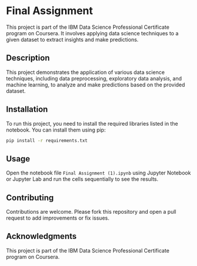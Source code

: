 # Final Assignment

This project is part of the IBM Data Science Professional Certificate program on Coursera. It involves applying data science techniques to a given dataset to extract insights and make predictions.

## Description

This project demonstrates the application of various data science techniques, including data preprocessing, exploratory data analysis, and machine learning, to analyze and make predictions based on the provided dataset.

## Installation

To run this project, you need to install the required libraries listed in the notebook. You can install them using pip:

```bash
pip install -r requirements.txt
```

## Usage

Open the notebook file `Final Assignment (1).ipynb` using Jupyter Notebook or Jupyter Lab and run the cells sequentially to see the results.

## Contributing

Contributions are welcome. Please fork this repository and open a pull request to add improvements or fix issues.

## Acknowledgments

This project is part of the IBM Data Science Professional Certificate program on Coursera.

